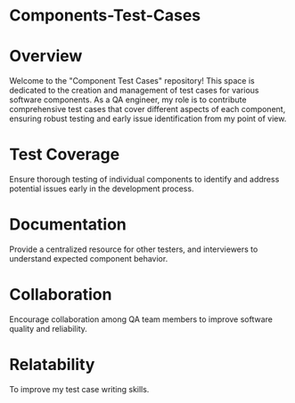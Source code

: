 # Components-Test-Cases
# Overview
Welcome to the "Component Test Cases" repository! This space is dedicated to the creation and management of test cases for various software components. As a QA engineer, my role is to contribute comprehensive test cases that cover different aspects of each component, ensuring robust testing and early issue identification from my point of view.

# Test Coverage
Ensure thorough testing of individual components to identify and address potential issues early in the development process.

# Documentation
Provide a centralized resource for other testers, and interviewers to understand expected component behavior.

# Collaboration
Encourage collaboration among QA team members to improve software quality and reliability.

# Relatability
To improve my test case writing skills.
